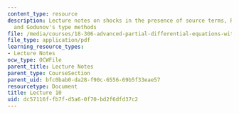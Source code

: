 ```yaml
---
content_type: resource
description: Lecture notes on shocks in the presence of source terms, Riemann problems,
  and Godunov's type methods
file: /media/courses/18-306-advanced-partial-differential-equations-with-applications-fall-2009/dc57116ffb7fd5a60f70bd2f6dfd37c2_MIT18_306f09_lec10.pdf
file_type: application/pdf
learning_resource_types:
- Lecture Notes
ocw_type: OCWFile
parent_title: Lecture Notes
parent_type: CourseSection
parent_uid: bfc0bab0-da28-f90c-6556-69b5f33eae57
resourcetype: Document
title: Lecture 10
uid: dc57116f-fb7f-d5a6-0f70-bd2f6dfd37c2
---
```

